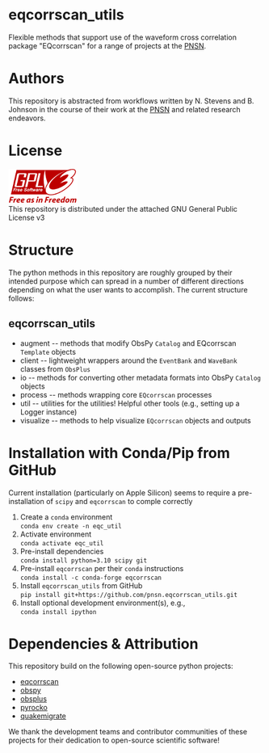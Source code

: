 # eqcorrscan_utils
Flexible methods that support use of the waveform cross correlation package "EQcorrscan" for a range of projects at the [PNSN](https://pnsn.org).

# Authors  
This repository is abstracted from workflows written by N. Stevens and B. Johnson in the course of their work at the [PNSN](https://pnsn.org) and related research endeavors.

# License
![image](./docs/images/gplv3-with-text-136x68.png)  
This repository is distributed under the attached GNU General Public License v3

# Structure  
The python methods in this repository are roughly grouped by their intended purpose
which can spread in a number of different directions depending on what the user wants
to accomplish. The current structure follows:

## eqcorrscan_utils  
 - augment -- methods that modify ObsPy `Catalog` and EQcorrscan `Template` objects  
 - client -- lightweight wrappers around the `EventBank` and `WaveBank` classes from `ObsPlus`  
 - io -- methods for converting other metadata formats into ObsPy `Catalog` objects  
 - process -- methods wrapping core `EQcorrscan` processes  
 - util -- utilities for the utilities! Helpful other tools (e.g., setting up a Logger instance)  
 - visualize -- methods to help visualize `EQcorrscan` objects and outputs  

# Installation with Conda/Pip from GitHub
Current installation (particularly on Apple Silicon) seems to require
a pre-installation of `scipy` and `eqcorrscan` to comple correctly

1) Create a `conda` environment  
```conda env create -n eqc_util```  
2) Activate environment  
```conda activate eqc_util``` 
3) Pre-install dependencies  
```conda install python=3.10 scipy git```  
4) Pre-install `eqcorrscan` per their `conda` instructions  
```conda install -c conda-forge eqcorrscan```  
5) Install `eqcorrscan_utils` from GitHub  
```pip install git+https://github.com/pnsn.eqcorrscan_utils.git```  
6) Install optional development environment(s), e.g.,  
```conda install ipython```  

# Dependencies & Attribution
This repository build on the following open-source python projects:  
 * [eqcorrscan](https://eqcorrscan.readthedocs.io/en/latest/index.html)
 * [obspy](https://obspy.org)
 * [obsplus](https://niosh-mining.github.io/obsplus/versions/latest/index.html)
 * [pyrocko](https://pyrocko.org)  
 * [quakemigrate](https://quakemigrate.readthedocs.io/en/latest/index.html)
 
We thank the development teams and contributor communities of these projects for their dedication to open-source scientific software!